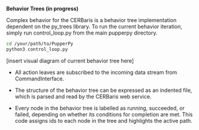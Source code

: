 **Behavior Trees (in progress)**

Complex behavior for the CERBaris is a behavior tree implementation dependent on the py_trees library. To run the current behavior iteration, simply run control_loop.py from the main pupperpy directory.
~~~bash
cd /your/path/to/PupperPy
python3 control_loop.py
~~~

[insert visual diagram of current behavior tree here]

- All action leaves are subscribed to the incoming data stream from CommandInterface.

- The structure of the behavior tree can be expressed as an indented file, which is parsed and read by the CERBaris web service.

- Every node in the behavior tree is labelled as running, succeeded, or failed, depending on whether its conditions for completion are met. This code assigns ids to each node in the tree and highlights the active path.
